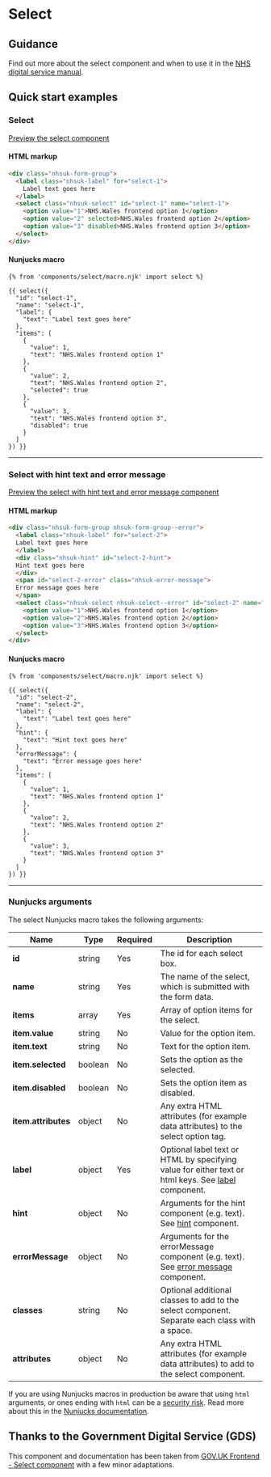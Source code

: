 # Select

## Guidance

Find out more about the select component and when to use it in the [NHS digital service manual](https://service-manual.nhs.uk/design-system/components/select).

## Quick start examples

### Select

[Preview the select component](https://nwibeta.github.io/nhswales-frontend/components/select/index.html)

#### HTML markup

```html
<div class="nhsuk-form-group">
  <label class="nhsuk-label" for="select-1">
    Label text goes here
  </label>
  <select class="nhsuk-select" id="select-1" name="select-1">
    <option value="1">NHS.Wales frontend option 1</option>
    <option value="2" selected>NHS.Wales frontend option 2</option>
    <option value="3" disabled>NHS.Wales frontend option 3</option>
  </select>
</div>
```

#### Nunjucks macro

```
{% from 'components/select/macro.njk' import select %}

{{ select({
  "id": "select-1",
  "name": "select-1",
  "label": {
    "text": "Label text goes here"
  },
  "items": [
    {
      "value": 1,
      "text": "NHS.Wales frontend option 1"
    },
    {
      "value": 2,
      "text": "NHS.Wales frontend option 2",
      "selected": true
    },
    {
      "value": 3,
      "text": "NHS.Wales frontend option 3",
      "disabled": true
    }
  ]
}) }}
```

---

### Select with hint text and error message

[Preview the select with hint text and error message component](https://nwibeta.github.io/nhswales-frontend/components/select/hint-error.html)

#### HTML markup

```html
<div class="nhsuk-form-group nhsuk-form-group--error">
  <label class="nhsuk-label" for="select-2">
  Label text goes here
  </label>
  <div class="nhsuk-hint" id="select-2-hint">
  Hint text goes here
  </div>
  <span id="select-2-error" class="nhsuk-error-message">
  Error message goes here
  </span>
  <select class="nhsuk-select nhsuk-select--error" id="select-2" name="select-2" aria-describedby="select-2-hint select-2-error">
    <option value="1">NHS.Wales frontend option 1</option>
    <option value="2">NHS.Wales frontend option 2</option>
    <option value="3">NHS.Wales frontend option 3</option>
  </select>
</div>
```

#### Nunjucks macro

```
{% from 'components/select/macro.njk' import select %}

{{ select({
  "id": "select-2",
  "name": "select-2",
  "label": {
    "text": "Label text goes here"
  },
  "hint": {
    "text": "Hint text goes here"
  },
  "errorMessage": {
    "text": "Error message goes here"
  },
  "items": [
    {
      "value": 1,
      "text": "NHS.Wales frontend option 1"
    },
    {
      "value": 2,
      "text": "NHS.Wales frontend option 2"
    },
    {
      "value": 3,
      "text": "NHS.Wales frontend option 3"
    }
  ]
}) }}
```

---

### Nunjucks arguments

The select Nunjucks macro takes the following arguments:

| Name                | Type     | Required  | Description                 |
| --------------------|----------|-----------|-----------------------------|
| **id**              | string   | Yes       | The id for each select box. |
| **name**            | string   | Yes       | The name of the select, which is submitted with the form data. |
| **items**           | array	   | Yes       | Array of option items for the select. |
| **item.value**      | string   | No        | Value for the option item. |
| **item.text**       | string   | No        | Text for the option item. |
| **item.selected**   | boolean  | No        | Sets the option as the selected. |
| **item.disabled**   | boolean  | No        | Sets the option item as disabled. |
| **item.attributes** | object   | No        | Any extra HTML attributes (for example data attributes) to the select option tag. |
| **label**           | object   | Yes       | Optional label text or HTML by specifying value for either text or html keys. See [label](https://github.com/nwisbeta/nhswales-frontend/tree/master/packages/components/label) component. |
| **hint**            | object   | No        | Arguments for the hint component (e.g. text). See [hint](https://github.com/nwisbeta/nhswales-frontend/tree/master/packages/components/hint) component. |
| **errorMessage**    | object   | No        | Arguments for the errorMessage component (e.g. text). See [error message](https://github.com/nwisbeta/nhswales-frontend/tree/master/packages/components/error-message) component. |
| **classes**         | string   | No        | Optional additional classes to add to the select component. Separate each class with a space. |
| **attributes**      | object   | No        | Any extra HTML attributes (for example data attributes) to add to the select component. |

If you are using Nunjucks macros in production be aware that using `html` arguments, or ones ending with `html` can be a [security risk](https://developer.mozilla.org/en-US/docs/Glossary/Cross-site_scripting). Read more about this in the [Nunjucks documentation](https://mozilla.github.io/nunjucks/api.html#user-defined-templates-warning).

## Thanks to the Government Digital Service (GDS)

This component and documentation has been taken from [GOV.UK Frontend - Select component](https://github.com/alphagov/govuk-frontend/tree/master/package/components/select) with a few minor adaptations.

